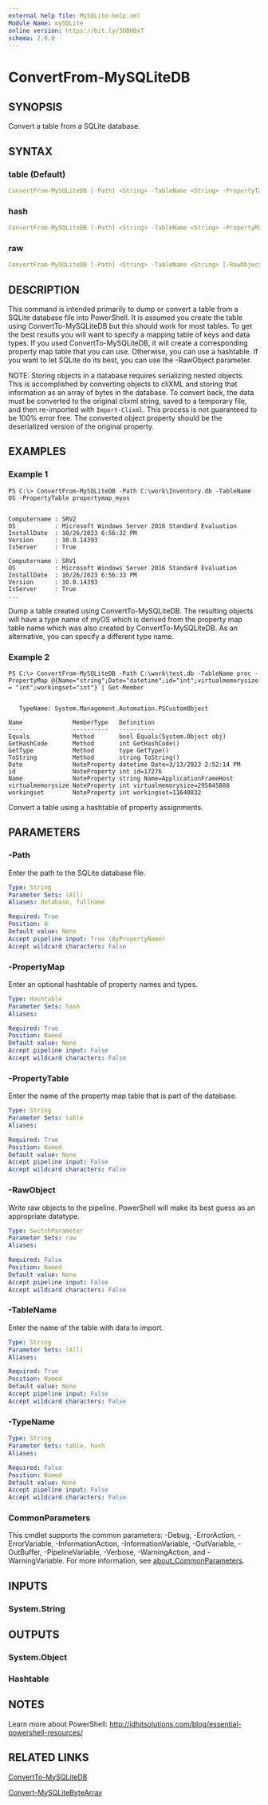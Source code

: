```yaml
---
external help file: MySQLite-help.xml
Module Name: mySQLite
online version: https://bit.ly/3OBHDxT
schema: 2.0.0
---
```


# ConvertFrom-MySQLiteDB

## SYNOPSIS

Convert a table from a SQLite database.

## SYNTAX

### table (Default)

```yaml
ConvertFrom-MySQLiteDB [-Path] <String> -TableName <String> -PropertyTable <String> [-TypeName <String>] [<CommonParameters>]
```

### hash

```yaml
ConvertFrom-MySQLiteDB [-Path] <String> -TableName <String> -PropertyMap <Hashtable> [-TypeName <String>] [<CommonParameters>]
```

### raw

```yaml
ConvertFrom-MySQLiteDB [-Path] <String> -TableName <String> [-RawObject] [<CommonParameters>]
```

## DESCRIPTION

This command is intended primarily to dump or convert a table from a SQLite database file into PowerShell. It is assumed you create the table using ConvertTo-MySQLiteDB but this should work for most tables. To get the best results you will want to specify a mapping table of keys and data types. If you used ConvertTo-MySQLiteDB, it will create a corresponding property map table that you can use. Otherwise, you can use a hashtable. If you want to let SQLite do its best, you can use the -RawObject parameter.

NOTE: Storing objects in a database requires serializing nested objects. This is accomplished by converting objects to cliXML and storing that information as an array of bytes in the database. To convert back, the data must be converted to the original clixml string, saved to a temporary file, and then re-imported with `Import-Clixml`. This process is not guaranteed to be 100% error free. The converted object property should be the deserialized version of the original property.

## EXAMPLES

### Example 1

```shell
PS C:\> ConvertFrom-MySQLiteDB -Path C:\work\Inventory.db -TableName OS -PropertyTable propertymap_myos


Computername : SRV2
OS           : Microsoft Windows Server 2016 Standard Evaluation
InstallDate  : 10/26/2023 6:56:32 PM
Version      : 10.0.14393
IsServer     : True

Computername : SRV1
OS           : Microsoft Windows Server 2016 Standard Evaluation
InstallDate  : 10/26/2023 6:56:33 PM
Version      : 10.0.14393
IsServer     : True
...
```

Dump a table created using ConvertTo-MySQLiteDB. The resulting objects will have a type name of myOS which is derived from the property map table name which was also created by ConvertTo-MySQLiteDB. As an alternative, you can specify a different type name.

### Example 2

```shell
PS C:\> ConvertFrom-MySQLiteDB -Path C:\work\test.db -TableName proc -PropertyMap @{Name="string";Date="datetime";id="int";virtualmemorysize = "int";workingset="int"} | Get-Member


   TypeName: System.Management.Automation.PSCustomObject

Name              MemberType   Definition
----              ----------   ----------
Equals            Method       bool Equals(System.Object obj)
GetHashCode       Method       int GetHashCode()
GetType           Method       type GetType()
ToString          Method       string ToString()
Date              NoteProperty datetime Date=3/13/2023 2:52:14 PM
id                NoteProperty int id=17276
Name              NoteProperty string Name=ApplicationFrameHost
virtualmemorysize NoteProperty int virtualmemorysize=295845888
workingset        NoteProperty int workingset=11640832
```

Convert a table using a hashtable of property assignments.

## PARAMETERS

### -Path

Enter the path to the SQLite database file.

```yaml
Type: String
Parameter Sets: (All)
Aliases: database, fullname

Required: True
Position: 0
Default value: None
Accept pipeline input: True (ByPropertyName)
Accept wildcard characters: False
```

### -PropertyMap

Enter an optional hashtable of property names and types.

```yaml
Type: Hashtable
Parameter Sets: hash
Aliases:

Required: True
Position: Named
Default value: None
Accept pipeline input: False
Accept wildcard characters: False
```

### -PropertyTable

Enter the name of the property map table that is part of the database.

```yaml
Type: String
Parameter Sets: table
Aliases:

Required: True
Position: Named
Default value: None
Accept pipeline input: False
Accept wildcard characters: False
```

### -RawObject

Write raw objects to the pipeline. PowerShell will make its best guess as an appropriate datatype.

```yaml
Type: SwitchParameter
Parameter Sets: raw
Aliases:

Required: False
Position: Named
Default value: None
Accept pipeline input: False
Accept wildcard characters: False
```

### -TableName

Enter the name of the table with data to import.

```yaml
Type: String
Parameter Sets: (All)
Aliases:

Required: True
Position: Named
Default value: None
Accept pipeline input: False
Accept wildcard characters: False
```

### -TypeName

```yaml
Type: String
Parameter Sets: table, hash
Aliases:

Required: False
Position: Named
Default value: None
Accept pipeline input: False
Accept wildcard characters: False
```

### CommonParameters

This cmdlet supports the common parameters: -Debug, -ErrorAction, -ErrorVariable, -InformationAction, -InformationVariable, -OutVariable, -OutBuffer, -PipelineVariable, -Verbose, -WarningAction, and -WarningVariable. For more information, see [about_CommonParameters](http://go.microsoft.com/fwlink/?LinkID=113216).

## INPUTS

### System.String

## OUTPUTS

### System.Object

### Hashtable

## NOTES

Learn more about PowerShell: http://jdhitsolutions.com/blog/essential-powershell-resources/

## RELATED LINKS

[ConvertTo-MySQLiteDB](ConvertTo-MySQLiteDB.md)

[Convert-MySQLiteByteArray](Convert-MySQLiteByteArray.md)
